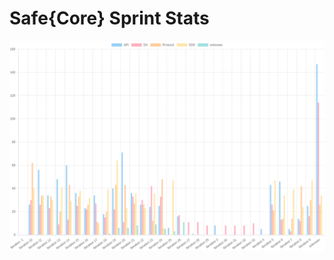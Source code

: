 # Safe{Core} Sprint Stats
<img src="./total_complexity/2025-01-18.png" width="600" title="Total Complexity">


